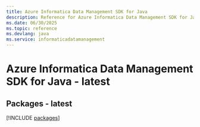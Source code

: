 ```yaml
---
title: Azure Informatica Data Management SDK for Java
description: Reference for Azure Informatica Data Management SDK for Java
ms.date: 06/30/2025
ms.topic: reference
ms.devlang: java
ms.service: informaticadatamanagement
---
```

# Azure Informatica Data Management SDK for Java - latest
## Packages - latest
[!INCLUDE [packages](informatica-data-management-index.md)]